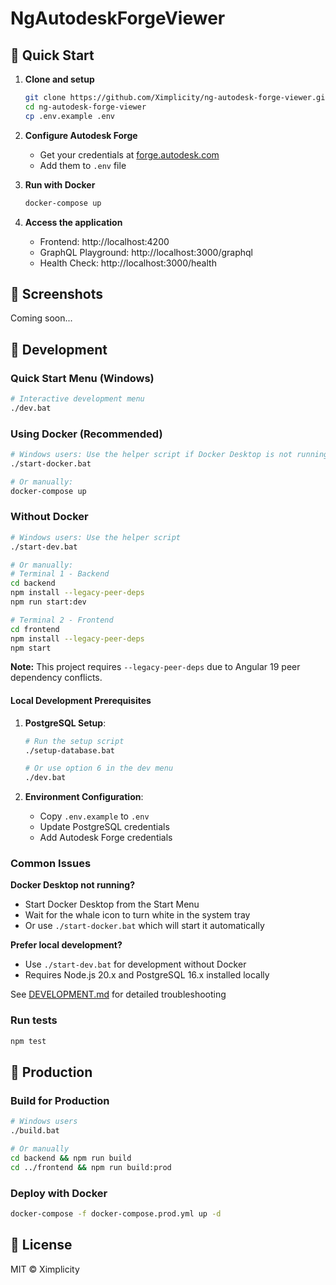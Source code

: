 # NgAutodeskForgeViewer

## 🎯 Quick Start

1. **Clone and setup**
   ```bash
   git clone https://github.com/Ximplicity/ng-autodesk-forge-viewer.git
   cd ng-autodesk-forge-viewer
   cp .env.example .env
   ```

2. **Configure Autodesk Forge**
   - Get your credentials at [forge.autodesk.com](https://forge.autodesk.com/)
   - Add them to `.env` file

3. **Run with Docker**
   ```bash
   docker-compose up
   ```

4. **Access the application**
   - Frontend: http://localhost:4200
   - GraphQL Playground: http://localhost:3000/graphql
   - Health Check: http://localhost:3000/health

## 📸 Screenshots

Coming soon...

## 🧪 Development

### Quick Start Menu (Windows)
```bash
# Interactive development menu
./dev.bat
```

### Using Docker (Recommended)
```bash
# Windows users: Use the helper script if Docker Desktop is not running
./start-docker.bat

# Or manually:
docker-compose up
```

### Without Docker
```bash
# Windows users: Use the helper script
./start-dev.bat

# Or manually:
# Terminal 1 - Backend
cd backend
npm install --legacy-peer-deps
npm run start:dev

# Terminal 2 - Frontend
cd frontend
npm install --legacy-peer-deps
npm start
```

**Note:** This project requires `--legacy-peer-deps` due to Angular 19 peer dependency conflicts.

#### Local Development Prerequisites

1. **PostgreSQL Setup**:
   ```bash
   # Run the setup script
   ./setup-database.bat
   
   # Or use option 6 in the dev menu
   ./dev.bat
   ```

2. **Environment Configuration**:
   - Copy `.env.example` to `.env`
   - Update PostgreSQL credentials
   - Add Autodesk Forge credentials

### Common Issues

**Docker Desktop not running?**
- Start Docker Desktop from the Start Menu
- Wait for the whale icon to turn white in the system tray
- Or use `./start-docker.bat` which will start it automatically

**Prefer local development?**
- Use `./start-dev.bat` for development without Docker
- Requires Node.js 20.x and PostgreSQL 16.x installed locally

See [DEVELOPMENT.md](DEVELOPMENT.md) for detailed troubleshooting

### Run tests
```bash
npm test
```

## 🚢 Production

### Build for Production
```bash
# Windows users
./build.bat

# Or manually
cd backend && npm run build
cd ../frontend && npm run build:prod
```

### Deploy with Docker
```bash
docker-compose -f docker-compose.prod.yml up -d
```

## 📄 License

MIT © Ximplicity

